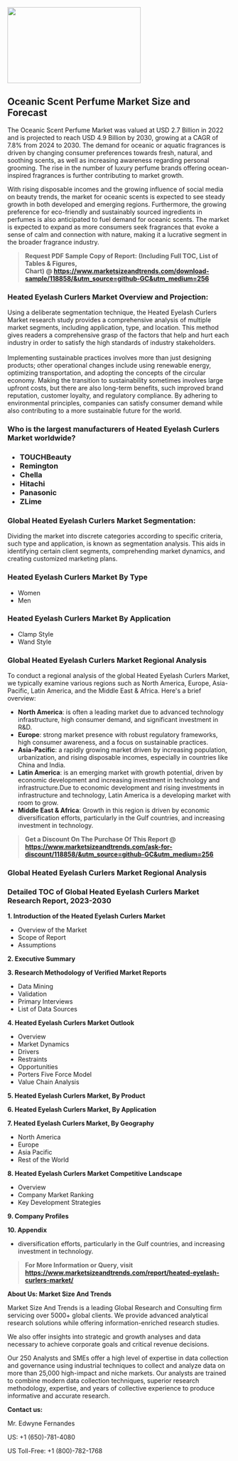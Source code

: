 <p><img class="alignnone size-medium wp-image-20088" src="https://ffe5etoiles.com/wp-content/uploads/2024/12/MST1-300x171.png" alt="" width="300" height="171" /></p><h2>Oceanic Scent Perfume Market Size and Forecast</h2><p>The Oceanic Scent Perfume Market was valued at USD 2.7 Billion in 2022 and is projected to reach USD 4.9 Billion by 2030, growing at a CAGR of 7.8% from 2024 to 2030. The demand for oceanic or aquatic fragrances is driven by changing consumer preferences towards fresh, natural, and soothing scents, as well as increasing awareness regarding personal grooming. The rise in the number of luxury perfume brands offering ocean-inspired fragrances is further contributing to market growth.</p><p>With rising disposable incomes and the growing influence of social media on beauty trends, the market for oceanic scents is expected to see steady growth in both developed and emerging regions. Furthermore, the growing preference for eco-friendly and sustainably sourced ingredients in perfumes is also anticipated to fuel demand for oceanic scents. The market is expected to expand as more consumers seek fragrances that evoke a sense of calm and connection with nature, making it a lucrative segment in the broader fragrance industry.</p></p><blockquote id="" class=""><strong>Request PDF Sample Copy of Report: (Including Full TOC, List of Tables &amp; Figures, Chart)&nbsp;@&nbsp;<strong><a href="https://www.marketsizeandtrends.com/download-sample/118858/&utm_source=github-GC&utm_medium=256" target="_blank">https://www.marketsizeandtrends.com/download-sample/118858/&utm_source=github-GC&utm_medium=256</a></strong></strong></blockquote><h3 id="" class="">Heated Eyelash Curlers Market&nbsp;Overview and Projection:</h3><p id="" class="">Using a deliberate segmentation technique, the Heated Eyelash Curlers Market research study provides a comprehensive analysis of multiple market segments, including application, type, and location. This method gives readers a comprehensive grasp of the factors that help and hurt each industry in order to satisfy the high standards of industry stakeholders. <br /> <br />Implementing sustainable practices involves more than just designing products; other operational changes include using renewable energy, optimizing transportation, and adopting the concepts of the circular economy. Making the transition to sustainability sometimes involves large upfront costs, but there are also long-term benefits, such improved brand reputation, customer loyalty, and regulatory compliance. By adhering to environmental principles, companies can satisfy consumer demand while also contributing to a more sustainable future for the world.</p><h3 id="" class="">Who is the largest manufacturers of&nbsp;Heated Eyelash Curlers Market worldwide?</h3><h3 class=""><p><ul><li>TOUCHBeauty </li><li> Remington </li><li> Chella </li><li> Hitachi </li><li> Panasonic </li><li> ZLime</li></ul></p></h3><h3 id="" class="">Global&nbsp;Heated Eyelash Curlers Market Segmentation:</h3><p id="" class="">Dividing the market into discrete categories according to specific criteria, such type and application, is known as segmentation analysis. This aids in identifying certain client segments, comprehending market dynamics, and creating customized marketing plans.</p><h3 id="" class="">Heated Eyelash Curlers Market&nbsp;By Type</h3><p><p><ul><li>Women</li><li> Men</p></li></ul></p></p><h3 id="" class="">Heated Eyelash Curlers Market&nbsp;By Application</h3><p class=""><p><ul><li>Clamp Style</li><li> Wand Style</li></ul></p></p><h3 id="" class="">Global Heated Eyelash Curlers Market Regional Analysis</h3><p id="" class="">To conduct a regional analysis of the global Heated Eyelash Curlers Market, we typically examine various regions such as North America, Europe, Asia-Pacific, Latin America, and the Middle East &amp; Africa. Here's a brief overview:</p><ul><li><strong>North America</strong>: is often a leading market due to advanced technology infrastructure, high consumer demand, and significant investment in R&amp;D.</li><li><strong>Europe</strong>: strong market presence with robust regulatory frameworks, high consumer awareness, and a focus on sustainable practices.</li><li><strong>Asia-Pacific</strong>: a rapidly growing market driven by increasing population, urbanization, and rising disposable incomes, especially in countries like China and India.</li><li><strong>Latin America</strong>: is an emerging market with growth potential, driven by economic development and increasing investment in technology and infrastructure.Due to economic development and rising investments in infrastructure and technology, Latin America is a developing market with room to grow.</li><li><strong>Middle East &amp; Africa</strong>: Growth in this region is driven by economic diversification efforts, particularly in the Gulf countries, and increasing investment in technology.</li></ul><blockquote id="" class=""><strong>Get a Discount On The Purchase Of This Report @ <strong><a href="https://www.marketsizeandtrends.com/ask-for-discount/118858/&utm_source=github-GC&utm_medium=256" target="_blank">https://www.marketsizeandtrends.com/ask-for-discount/118858/&utm_source=github-GC&utm_medium=256</a></strong></strong></blockquote><h3 id="" class="">Global Heated Eyelash Curlers Market Regional Analysis</h3><h3 id="" class="">Detailed TOC of Global Heated Eyelash Curlers Market Research Report, 2023-2030</h3><p id="" class=""><strong>1. Introduction of the Heated Eyelash Curlers Market</strong></p><ul><li>Overview of the Market</li><li>Scope of Report</li><li>Assumptions</li></ul><p id="" class=""><strong>2. Executive Summary</strong></p><p id="" class=""><strong>3. Research Methodology of Verified Market Reports</strong></p><ul><li>Data Mining</li><li>Validation</li><li>Primary Interviews</li><li>List of Data Sources</li></ul><p id="" class=""><strong>4. Heated Eyelash Curlers Market Outlook</strong></p><ul><li>Overview</li><li>Market Dynamics</li><li>Drivers</li><li>Restraints</li><li>Opportunities</li><li>Porters Five Force Model</li><li>Value Chain Analysis</li></ul><p id="" class=""><strong>5. Heated Eyelash Curlers Market, By Product</strong></p><p id="" class=""><strong>6. Heated Eyelash Curlers Market, By Application</strong></p><p id="" class=""><strong>7. Heated Eyelash Curlers Market, By Geography</strong></p><ul><li>North America</li><li>Europe</li><li>Asia Pacific</li><li>Rest of the World</li></ul><p id="" class=""><strong>8. Heated Eyelash Curlers Market Competitive Landscape</strong></p><ul><li>Overview</li><li>Company Market Ranking</li><li>Key Development Strategies</li></ul><p id="" class=""><strong>9. Company Profiles</strong></p><p id="" class=""><strong>10. Appendix</strong></p><ul><li>diversification efforts, particularly in the Gulf countries, and increasing investment in technology.</li></ul><blockquote id="" class=""><strong>For More Information or Query, visit <strong><strong><a href="https://www.marketsizeandtrends.com/report/heated-eyelash-curlers-market/" target="_blank">https://www.marketsizeandtrends.com/report/heated-eyelash-curlers-market/</a></strong></strong></strong></blockquote><p id="" class=""><strong>About Us: Market Size And Trends</strong></p><p id="" class="">Market Size And Trends is a leading Global Research and Consulting firm servicing over 5000+ global clients. We provide advanced analytical research solutions while offering information-enriched research studies.</p><p id="" class="">We also offer insights into strategic and growth analyses and data necessary to achieve corporate goals and critical revenue decisions.</p><p id="" class="">Our 250 Analysts and SMEs offer a high level of expertise in data collection and governance using industrial techniques to collect and analyze data on more than 25,000 high-impact and niche markets. Our analysts are trained to combine modern data collection techniques, superior research methodology, expertise, and years of collective experience to produce informative and accurate research.</p><p id="" class=""><strong>Contact us:</strong></p><p id="" class="">Mr. Edwyne Fernandes</p><p id="" class="">US: +1 (650)-781-4080</p><p id="" class="">US Toll-Free: +1 (800)-782-1768</p>
